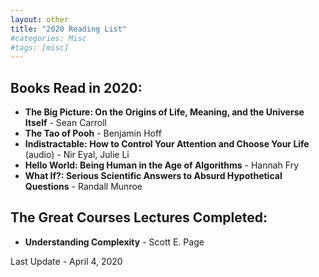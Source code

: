 ```yaml
---
layout: other
title: "2020 Reading List"
#categories: Misc
#tags: [misc]
---
```


## Books Read in 2020:

- __The Big Picture: On the Origins of Life, Meaning, and the Universe Itself__ - Sean Carroll
- __The Tao of Pooh__ - Benjamin Hoff
- __Indistractable: How to Control Your Attention and Choose Your Life__ (audio) - Nir Eyal, Julie Li
- __Hello World: Being Human in the Age of Algorithms__ - Hannah Fry
- __What If?: Serious Scientific Answers to Absurd Hypothetical Questions__ - Randall Munroe


## The Great Courses Lectures Completed:

- __Understanding Complexity__ - Scott E. Page


Last Update - April 4, 2020